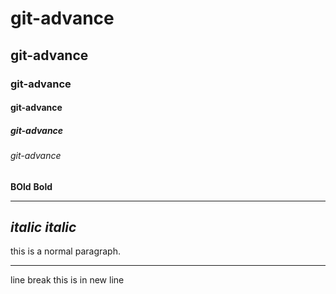 # git-advance
## git-advance
### git-advance
#### git-advance
##### git-advance
###### git-advance

**BOld**
__Bold__
***
*italic*
_italic_
---
this is a normal paragraph.
___
line break   this is in new line 

